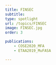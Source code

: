 ```yaml
---
title: FINSEC
subtitle:
type: spotlight
url: /topics/FINSEC
image: FINSEC.jpg
order: 3

publications:
    - COSE2020_MFA
    - ETAA2019_MuFASA

---
```

